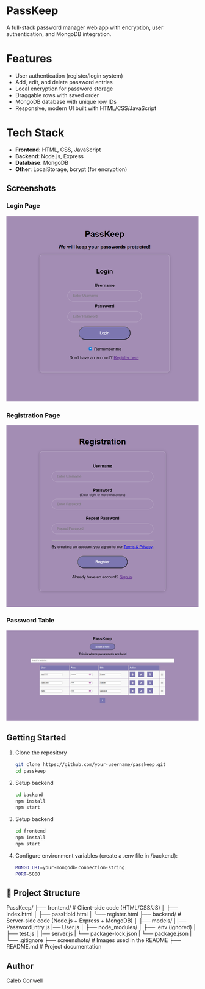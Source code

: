 # PassKeep
A full-stack password manager web app with encryption, user authentication, and MongoDB integration.  

# Features
- User authentication (register/login system)
- Add, edit, and delete password entries
- Local encryption for password storage
- Draggable rows with saved order
- MongoDB database with unique row IDs
- Responsive, modern UI built with HTML/CSS/JavaScript

# Tech Stack
- **Frontend**: HTML, CSS, JavaScript  
- **Backend**: Node.js, Express  
- **Database**: MongoDB  
- **Other**: LocalStorage, bcrypt (for encryption)

## Screenshots

### Login Page
![Login Page](./screenshots/passkeepLogin.png)

### Registration Page
![Registration Page](./screenshots/passkeepRegistration.png)

### Password Table
![Password Table](./screenshots/passkeepTable.png)


## Getting Started
1. Clone the repository  
   ```bash
   git clone https://github.com/your-username/passkeep.git
   cd passkeep

2. Setup  backend
   ```bash
   cd backend
   npm install
   npm start

3. Setup  backend
   ```bash
   cd frontend
   npm install
   npm start


4. Configure environment variables (create a .env file in /backend):
   ```bash
   MONGO_URI=your-mongodb-connection-string
   PORT=5000

## 📂 Project Structure
PassKeep/
├── frontend/          # Client-side code (HTML/CSS/JS)
│   ├── index.html
│   ├── passHold.html
│   └── register.html
├── backend/           # Server-side code (Node.js + Express + MongoDB)
│   ├── models/
|           |── PasswordEntry.js
            |── User.js
│   ├── node_modules/
│   ├── .env (ignored)
│   ├── test.js
│   |── server.js
|   └── package-lock.json
|   └── package.json
|   └── .gitignore
├── screenshots/       # Images used in the README
├── README.md          # Project documentation


## Author
Caleb Conwell